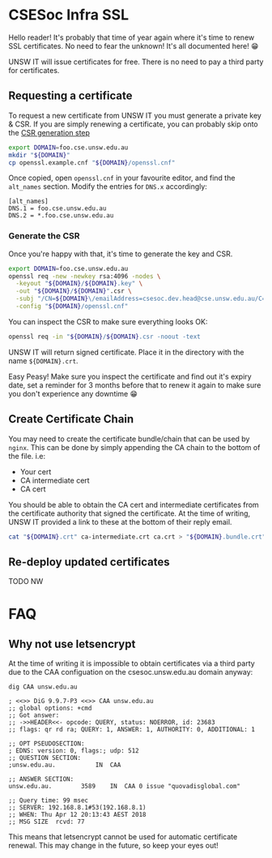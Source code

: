 # CSESoc Infra SSL

Hello reader! It's probably that time of year again where it's time to renew SSL certificates. No need to fear the unknown! It's all documented here! 😁

UNSW IT will issue certificates for free. There is no need to pay a third party for certificates. 

## Requesting a certificate
To request a new certificate from UNSW IT you must generate a private key & CSR. If you are simply renewing a certificate, you can probably skip onto the [CSR generation step](generate-the-csr)

```bash
export DOMAIN=foo.cse.unsw.edu.au
mkdir "${DOMAIN}"
cp openssl.example.cnf "${DOMAIN}/openssl.cnf"
```

Once copied, open `openssl.cnf` in your favourite editor, and find the `alt_names` section. Modify the entries for `DNS.x` accordingly:

```
[alt_names]
DNS.1 = foo.cse.unsw.edu.au
DNS.2 = *.foo.cse.unsw.edu.au
```

### Generate the CSR

Once you're happy with that, it's time to generate the key and CSR.

```bash
export DOMAIN=foo.cse.unsw.edu.au
openssl req -new -newkey rsa:4096 -nodes \
  -keyout "${DOMAIN}/${DOMAIN}.key" \
  -out "${DOMAIN}/${DOMAIN}".csr \
  -subj "/CN=${DOMAIN}\/emailAddress=csesoc.dev.head@cse.unsw.edu.au/C=AU/ST=New South Wales/L=Kensington/O=UNSW Computer Science Society" \
  -config "${DOMAIN}/openssl.cnf"
```

You can inspect the CSR to make sure everything looks OK:

```bash
openssl req -in "${DOMAIN}/${DOMAIN}.csr -noout -text
```

UNSW IT will return signed certificate. Place it in the directory with the name `${DOMAIN}.crt`.

Easy Peasy! Make sure you inspect the certificate and find out it's expiry date, set a reminder for 3 months before that to renew it again to make sure you don't experience any downtime 😁

## Create Certificate Chain
You may need to create the certificate bundle/chain that can be used by `nginx`. This can be done by simply appending the CA chain to the bottom of the file. i.e:

- Your cert
- CA intermediate cert
- CA cert  

You should be able to obtain the CA cert and intermediate certificates from the certificate authority that signed the certificate. At the time of writing, UNSW IT provided a link to these at the bottom of their reply email.
  
```bash
cat "${DOMAIN}.crt" ca-intermediate.crt ca.crt > "${DOMAIN}.bundle.crt"
``` 

## Re-deploy updated certificates

TODO NW

# FAQ

## Why not use letsencrypt
At the time of writing it is impossible to obtain 
certificates via a third party due to the CAA configuation on the 
csesoc.unsw.edu.au domain anyway:


```
dig CAA unsw.edu.au

; <<>> DiG 9.9.7-P3 <<>> CAA unsw.edu.au
;; global options: +cmd
;; Got answer:
;; ->>HEADER<<- opcode: QUERY, status: NOERROR, id: 23683
;; flags: qr rd ra; QUERY: 1, ANSWER: 1, AUTHORITY: 0, ADDITIONAL: 1

;; OPT PSEUDOSECTION:
; EDNS: version: 0, flags:; udp: 512
;; QUESTION SECTION:
;unsw.edu.au.			IN	CAA

;; ANSWER SECTION:
unsw.edu.au.		3589	IN	CAA	0 issue "quovadisglobal.com"

;; Query time: 99 msec
;; SERVER: 192.168.8.1#53(192.168.8.1)
;; WHEN: Thu Apr 12 20:13:43 AEST 2018
;; MSG SIZE  rcvd: 77
``` 

This means that letsencrypt cannot be used for automatic certificate renewal. This may 
change in the future, so keep your eyes out!
